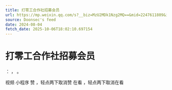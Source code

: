 ```yaml
---
title: 打零工合作社招募会员
url: https://mp.weixin.qq.com/s?__biz=MzU2MDk1Nzg2MQ==&mid=2247611809&idx=3&sn=5e5fb2c4d1b25948cbf4180ece8ed216
source: Doonsec's feed
date: 2024-08-04
fetch_date: 2025-10-06T18:02:10.697154
---
```


# 打零工合作社招募会员

：
，
。

视频
小程序
赞
，轻点两下取消赞
在看
，轻点两下取消在看